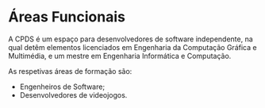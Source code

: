 # Áreas Funcionais

A CPDS é um espaço para desenvolvedores de software independente, na qual detêm elementos licenciados em Engenharia da Computação Gráfica e Multimédia, e um mestre em Engenharia Informática e Computação.&#x20;

As respetivas áreas de formação são:&#x20;

* Engenheiros de Software;&#x20;
* Desenvolvedores de videojogos.&#x20;
